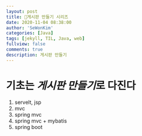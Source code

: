 ```yaml
---
layout: post
title: 🥐게시판 만들기 시리즈
date: 2020-11-04 08:38:00
author: 'SeWonKim'
categories: [Java]
tags: [jekyll, TIL, Java, web]
fullview: false
comments: true
description: 게시판 만들기
---
```


# 기초는 *게시판 만들기*로 다진다

1. servelt, jsp
2. mvc
3. spring mvc
4. spring mvc + mybatis
5. spring boot

